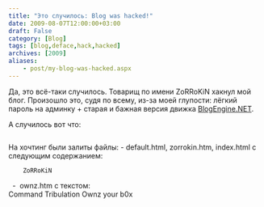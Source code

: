 ```yaml
---
title: "Это случилось: Blog was hacked!"
date: 2009-08-07T12:00:00+03:00
draft: False
category: [Blog]
tags: [blog,deface,hack,hacked]
archives: [2009]
aliases:
    - post/my-blog-was-hacked.aspx
---
```



Да, это всё-таки случилось. Товарищ по имени ZoRRoKiN хакнул мой блог. Произошло это, судя по всему, из-за моей глупости: лёгкий пароль на админку + старая и бажная версия движка [BlogEngine.NET](http://www.dotnetblogengine.net/).

А случилось вот что:

<img src="/image.axd?picture=hacked-blog.jpg" alt="" />

На хочтинг были залиты файлы:
					- default.html, zorrokin.htm, index.html с следующим содержанием:
 

		ZoRRoKiN

 
					-  ownz.htm с текстом:<br />				Command Tribulation Ownz your b0x	
 

